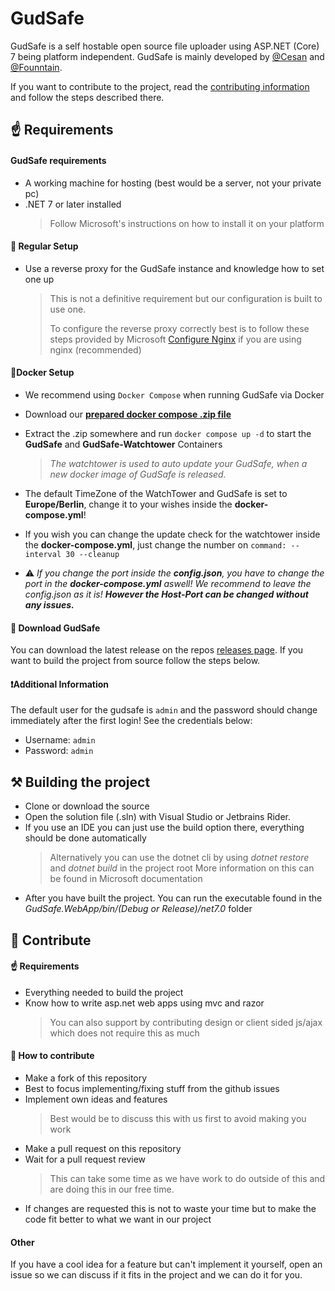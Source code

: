 # GudSafe 

GudSafe is a self hostable open source file uploader using ASP.NET (Core) 7 being platform independent. GudSafe is mainly developed by [@Cesan](https://github.com/Cesan) and [@Founntain](https://github.com/Founntain).

If you want to contribute to the project, read the [contributing information](#-contribute) and follow the steps described there.

## ☝️ Requirements

#### GudSafe requirements

- A working machine for hosting (best would be a server, not your private pc)
- .NET 7 or later installed
  > Follow Microsoft's instructions on how to install it on your platform
#### 🚀 Regular Setup
  
  + Use a reverse proxy for the GudSafe instance and knowledge how to set one up
    > This is not a definitive requirement but our configuration is built to use one.
    > 
    > To configure the reverse proxy correctly best is to follow these steps provided by Microsoft [Configure Nginx](https://learn.microsoft.com/en-us/aspnet/core/host-and-deploy/linux-nginx?view=aspnetcore-6.0#configure-nginx) if you are using nginx (recommended)

#### 🐬Docker Setup
  + We recommend using `Docker Compose` when running GudSafe via Docker
  + Download our **[prepared docker compose .zip file](https://github.com/Founntain/gudsafe/files/9990455/GudSafe-Docker.zip)**

  + Extract the .zip somewhere and run `docker compose up -d` to start the **GudSafe** and **GudSafe-Watchtower** Containers
    > *The watchtower is used to auto update your GudSafe, when a new docker image of GudSafe is released.*
  + The default TimeZone of the WatchTower and GudSafe is set to **Europe/Berlin**, change it to your wishes inside the **docker-compose.yml**!
  + If you wish you can change the update check for the watchtower inside the **docker-compose.yml**, just change the number on `command: --interval 30 --cleanup`
  + ⚠️ *If you change the port inside the **config.json**, you have to change the port in the **docker-compose.yml** aswell! We recommend to leave the config.json as it is! **However the Host-Port can be changed without any issues.***


#### 💾 Download GudSafe
You can download the latest release on the repos [releases page](https://github.com/Founntain/gudsafe/releases). If you want to build the project from source follow the steps below.

#### ❗Additional Information
The default user for the gudsafe is `admin` and the password should change immediately after the first login! See the credentials below:
+ Username: `admin`
+ Password: `admin`

## ⚒️ Building the project
- Clone or download the source
- Open the solution file (.sln) with Visual Studio or Jetbrains Rider.
- If you use an IDE you can just use the build option there, everything should be done automatically
	> Alternatively you can use the dotnet cli by using *dotnet restore* and *dotnet build* in the project root
	> More information on this can be found in Microsoft documentation
- After you have built the project. You can run the executable found in the *GudSafe.WebApp/bin/(Debug or Release)/net7.0* folder

## 👋 Contribute
#### ☝️ Requirements
- Everything needed to build the project
- Know how to write asp.net web apps using mvc and razor
	> You can also support by contributing design or client sided js/ajax which does not require this as much

#### 🚀 How to contribute
- Make a fork of this repository
- Best to focus implementing/fixing stuff from the github issues
- Implement own ideas and features
	> Best would be to discuss this with us first to avoid making you work 
- Make a pull request on this repository
- Wait for a pull request review
	> This can take some time as we have work to do outside of this and are doing this in our free time.
- If changes are requested this is not to waste your time but to make the code fit better to what we want in our project

#### Other
If you have a cool idea for a feature but can't implement it yourself, open an issue so we can discuss if it fits in the project and we can do it for you.
